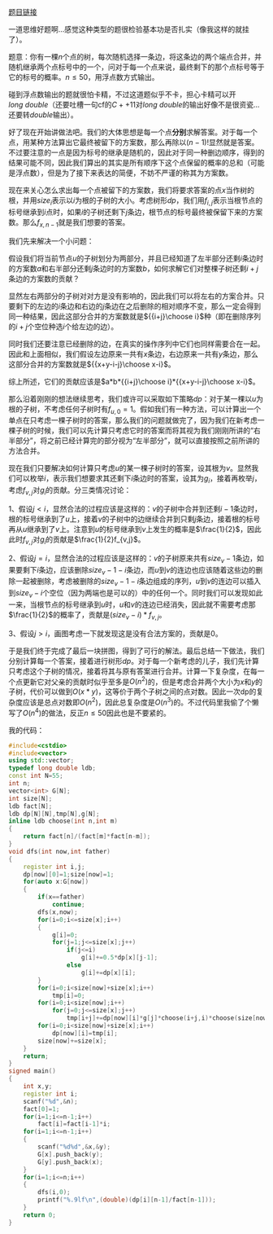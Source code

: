 [题目链接](http://codeforces.com/contest/1060/problem/F)

一道思维好题啊...感觉这种类型的题很检验基本功是否扎实（像我这样的就挂了）。

题意：你有一棵$n$个点的树，每次随机选择一条边，将这条边的两个端点合并，并随机继承两个点标号中的一个，问对于每一个点来说，最终剩下的那个点标号等于它的标号的概率。$n\leq 50$，用浮点数方式输出。

碰到浮点数输出的题就很怕卡精，不过这道题似乎不卡，担心卡精可以开$long  \ double$（还要吐槽一句cf的$C++11$对$long\ double$的输出好像不是很资瓷...还要转$double$输出）。

好了现在开始讲做法吧。我们的大体思想是每一个点**分别**求解答案。对于每一个点，用某种方法算出它最终被留下的方案数，那么再除以$(n-1)!$显然就是答案。不过要注意的一点是因为标号的继承是随机的，因此对于同一种删边顺序，得到的结果可能不同，因此我们算出的其实是所有顺序下这个点保留的概率的总和（可能是浮点数），但是为了接下来表达的简便，不妨不严谨的称其为方案数。

现在来关心怎么求出每一个点被留下的方案数，我们将要求答案的点$x$当作树的根，并用$size_i$表示以$i$为根的子树的大小。考虑树形$dp$，我们用$f_{i,j}$表示当根节点的标号继承到$i$点时，如果$i$的子树还剩下$j$条边，根节点的标号最终被保留下来的方案数。那么$f_{x,n-1}$就是我们想要的答案。

我们先来解决一个小问题：

假设我们将当前节点$u$的子树划分为两部分，并且已经知道了左半部分还剩$i$条边时的方案数$a$和右半部分还剩$j$条边时的方案数$b$，如何求解它们对整棵子树还剩$i+j$条边的方案数的贡献？

显然左右两部分的子树对对方是没有影响的，因此我们可以将左右的方案合并。只要剩下的左边的$i$条边和右边的$j$条边在之后删除的相对顺序不变，那么一定会得到同一种结果，因此这部分合并的方案数就是${{i+j}\choose i}$种（即在删除序列的$i+j$个空位种选$i$个给左边的边）。

同时我们还要注意已经删除的边，在真实的操作序列中它们也同样需要合在一起。因此和上面相似，我们假设左边原来一共有$x$条边，右边原来一共有$y$条边，那么这部分合并的方案数就是${{x+y-i-j}\choose x-i}$。

综上所述，它们的贡献应该是$a*b*{{i+j}\choose i}*{{x+y-i-j}\choose x-i}$。

那么沿着刚刚的想法继续思考，我们或许可以采取如下策略$dp$：对于某一棵以$u$为根的子树，不考虑任何子树时有$f_{u,0}=1$。假如我们有一种方法，可以计算出一个单点在只考虑一棵子树时的答案，那么我们的问题就做完了，因为我们在新考虑一棵子树的时候，我们可以先计算只考虑它时的答案而将其视为我们刚刚所讲的“右半部分”，将之前已经计算完的部分视为“左半部分”，就可以直接按照之前所讲的方法合并。

现在我们只要解决如何计算只考虑$u$的某一棵子树时的答案，设其根为$v$。显然我们可以枚举$i$，表示我们想要求其还剩下$i$条边时的答案，设其为$g_i$，接着再枚举$j$，考虑$f_{v,j}$对$g_i$的贡献。分三类情况讨论：

$1$、假设$j<i$，显然合法的过程应该是这样的：$v$的子树中合并到还剩$i-1$条边时，根的标号继承到了$u$上，接着$v$的子树中的边继续合并到只剩$j$条边，接着根的标号再从$u$继承到了$v$上。注意到$u$的标号继承到$v$上发生的概率是$\frac{1}{2}$，因此此时$f_{v,j}$对$g_i$的贡献是$\frac{1}{2}f_{v,j}$。

$2$、假设$j=i$，显然合法的过程应该是这样的：$v$的子树原来共有$size_v-1$条边，如果要剩下$i$条边，应该删除$size_v-1-i$条边，而$u$到$v$的连边也应该随着这些边的删除一起被删除，考虑被删除的$size_v-1-i$条边组成的序列，$u$到$v$的连边可以插入到$size_v-i$个空位（因为两端也是可以的）中的任何一个。同时我们可以发现如此一来，当根节点的标号继承到$u$时，$u$和$v$的连边已经消失，因此就不需要考虑那$\frac{1}{2}$的概率了，贡献是$(size_v-i)*f_{v,j}$。

$3$、假设$j>i$，画图考虑一下就发现这是没有合法方案的，贡献是$0$。

于是我们终于完成了最后一块拼图，得到了可行的解法。最后总结一下做法，我们分别计算每一个答案，接着进行树形$dp$。对于每一个新考虑的儿子，我们先计算只考虑这个子树的情况，接着将其与原有答案进行合并。计算一下复杂度，在每一个点更新它对父亲的贡献时似乎至多是$O(n^2)$的，但是考虑合并两个大小为$x$和$y$的子树，代价可以做到$O(x*y)$，这等价于两个子树之间的点对数。因此一次dp的复杂度应该是总点对数即$O(n^2)$，因此总复杂度是$O(n^3)$的。不过代码里我偷了个懒写了$O(n^4)$的做法，反正$n\leq 50$因此也是不要紧的。

我的代码：
```cpp
#include<cstdio>
#include<vector>
using std::vector;
typedef long double ldb;
const int N=55;
int n;
vector<int> G[N];
int size[N];
ldb fact[N];
ldb dp[N][N],tmp[N],g[N];
inline ldb choose(int n,int m)
{
	return fact[n]/(fact[m]*fact[n-m]);
}
void dfs(int now,int father)
{
	register int i,j;
	dp[now][0]=1;size[now]=1;
	for(auto x:G[now])
	{
		if(x==father)
			continue;
		dfs(x,now);
		for(i=0;i<=size[x];i++)
		{
			g[i]=0;
			for(j=1;j<=size[x];j++)
				if(j<=i)
					g[i]+=0.5*dp[x][j-1];
				else
					g[i]+=dp[x][i];
		}
		for(i=0;i<size[now]+size[x];i++)
			tmp[i]=0;
		for(i=0;i<size[now];i++)
			for(j=0;j<=size[x];j++)
				tmp[i+j]+=dp[now][i]*g[j]*choose(i+j,i)*choose(size[now]-1-i+size[x]-j,size[now]-1-i);
		for(i=0;i<size[now]+size[x];i++)
			dp[now][i]=tmp[i];
		size[now]+=size[x];
	}
	return;
}
signed main()
{
	int x,y;
	register int i;
	scanf("%d",&n);
	fact[0]=1;
	for(i=1;i<=n-1;i++)
		fact[i]=fact[i-1]*i;
	for(i=1;i<=n-1;i++)
	{
		scanf("%d%d",&x,&y);
		G[x].push_back(y);
		G[y].push_back(x);
	}
	for(i=1;i<=n;i++)
	{
		dfs(i,0);
		printf("%.9lf\n",(double)(dp[i][n-1]/fact[n-1]));
	}
	return 0;
}
```